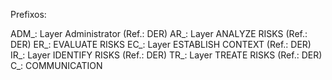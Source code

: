 Prefixos:

ADM_: 	Layer Administrator (Ref.: DER)
AR_: 	Layer ANALYZE RISKS (Ref.: DER)
ER_: 	EVALUATE RISKS 
EC_: 	Layer ESTABLISH CONTEXT (Ref.: DER)
IR_: 	Layer IDENTIFY RISKS (Ref.: DER)
TR_: 	Layer TREATE RISKS (Ref.: DER)
C_:		COMMUNICATION